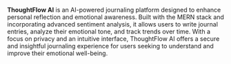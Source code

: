 **ThoughtFlow AI** is an AI-powered journaling platform designed to enhance personal reflection and emotional awareness. Built with the MERN stack and incorporating advanced sentiment analysis, it allows users to write journal entries, analyze their emotional tone, and track trends over time. With a focus on privacy and an intuitive interface, ThoughtFlow AI offers a secure and insightful journaling experience for users seeking to understand and improve their emotional well-being.
